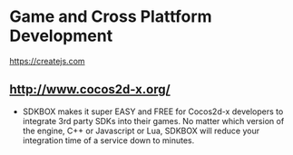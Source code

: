 
#

# Game and Cross Plattform Development
https://createjs.com
## http://www.cocos2d-x.org/
- SDKBOX makes it super EASY and FREE for Cocos2d-x developers to integrate 3rd party SDKs into their games. No matter which version of the engine, C++ or Javascript or Lua, SDKBOX will reduce your integration time of a service down to minutes.
